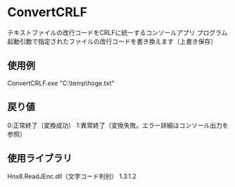 # ConvertCRLF
テキストファイルの改行コードをCRLFに統一するコンソールアプリ
プログラム起動引数で指定されたファイルの改行コードを書き換えます（上書き保存）

## 使用例

ConvertCRLF.exe "C:\temp\hoge.txt"

## 戻り値

0:正常終了（変換成功）
1:異常終了（変換失敗。エラー詳細はコンソール出力を参照）

## 使用ライブラリ
Hnx8.ReadJEnc.dll（文字コード判別） 1.3.1.2
